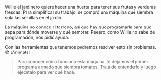 Willie el jardinero quiere hacer una huerta para tener sus frutas y verduras frescas. Para simplificar su trabajo, se compró una máquina que siembra sola las semillas en el jardín.

La máquina no conoce el terreno, así que hay que programarla para que sepa para dónde moverse y qué sembrar. Peeero, como Willie no sabe de programación, nos pidió ayuda. 

Con las herramientas que tenemos podremos resolver esto sin problemas. :sunglasses: ¡Animate!

> Para conocer cómo funciona esta máquina, te dejamos el primer programa armado que siembra tomates. Tratá de entenderlo y luego ejecutalo para ver qué hace. 

